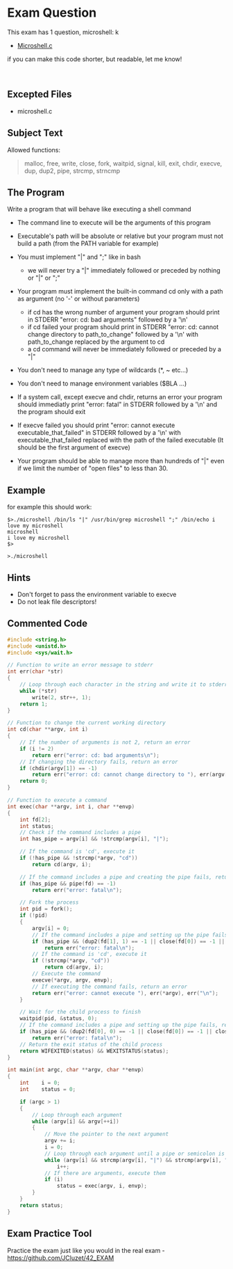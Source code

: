 # Exam Question

This exam has 1 question, microshell:
k
- [Microshell.c](https://github.com/48k483x/microshell/blob/main/microshell.c)

if you can make this code shorter, but readable, let me know!

<br>

## Excepted Files

- microshell.c

## Subject Text

Allowed functions: 

> malloc, free, write, close, fork, waitpid, signal, kill, exit, chdir, execve, dup, dup2, pipe, strcmp, strncmp


## The Program
Write a program that will behave like executing a shell command

- The command line to execute will be the arguments of this program

- Executable's path will be absolute or relative but your program must not build a path (from the PATH variable for example)

- You must implement "|" and ";" like in bash
	- we will never try a "|" immediately followed or preceded by nothing or "|" or ";"

- Your program must implement the built-in command cd only with a path as argument (no '-' or without parameters)
	- if cd has the wrong number of argument your program should print in STDERR "error: cd: bad arguments" followed by a '\n'
	- if cd failed your program should print in STDERR "error: cd: cannot change directory to path_to_change" followed by a '\n' with path_to_change replaced by the argument to cd
	- a cd command will never be immediately followed or preceded by a "|"

- You don't need to manage any type of wildcards (*, ~ etc...)

- You don't need to manage environment variables ($BLA ...)

- If a system call, except execve and chdir, returns an error your program should immediatly print "error: fatal" in STDERR followed by a '\n' and the program should exit

- If execve failed you should print "error: cannot execute executable_that_failed" in STDERR followed by a '\n' with executable_that_failed replaced with the path of the failed executable (It should be the first argument of execve)

- Your program should be able to manage more than hundreds of "|" even if we limit the number of "open files" to less than 30.

## Example

for example this should work:
```
$>./microshell /bin/ls "|" /usr/bin/grep microshell ";" /bin/echo i love my microshell
microshell
i love my microshell
$>

>./microshell 
```

## Hints
- Don't forget to pass the environment variable to execve
- Do not leak file descriptors!

## Commented Code

```c
#include <string.h>
#include <unistd.h>
#include <sys/wait.h>

// Function to write an error message to stderr
int err(char *str)
{
    // Loop through each character in the string and write it to stderr
    while (*str)
        write(2, str++, 1);
    return 1;
}

// Function to change the current working directory
int cd(char **argv, int i)
{
    // If the number of arguments is not 2, return an error
    if (i != 2)
        return err("error: cd: bad arguments\n");
    // If changing the directory fails, return an error
    if (chdir(argv[1]) == -1)
        return err("error: cd: cannot change directory to "), err(argv[1]), err("\n");
    return 0;
}

// Function to execute a command
int exec(char **argv, int i, char **envp)
{
    int fd[2];
    int status;
    // Check if the command includes a pipe
    int has_pipe = argv[i] && !strcmp(argv[i], "|");

    // If the command is 'cd', execute it
    if (!has_pipe && !strcmp(*argv, "cd"))
        return cd(argv, i);

    // If the command includes a pipe and creating the pipe fails, return an error
    if (has_pipe && pipe(fd) == -1)
        return err("error: fatal\n");

    // Fork the process
    int pid = fork();
    if (!pid)
    {
        argv[i] = 0;
        // If the command includes a pipe and setting up the pipe fails, return an error
        if (has_pipe && (dup2(fd[1], 1) == -1 || close(fd[0]) == -1 || close(fd[1]) == -1))
            return err("error: fatal\n");
        // If the command is 'cd', execute it
        if (!strcmp(*argv, "cd"))
            return cd(argv, i);
        // Execute the command
        execve(*argv, argv, envp);
        // If executing the command fails, return an error
        return err("error: cannot execute "), err(*argv), err("\n");
    }

    // Wait for the child process to finish
    waitpid(pid, &status, 0);
    // If the command includes a pipe and setting up the pipe fails, return an error
    if (has_pipe && (dup2(fd[0], 0) == -1 || close(fd[0]) == -1 || close(fd[1]) == -1))
        return err("error: fatal\n");
    // Return the exit status of the child process
    return WIFEXITED(status) && WEXITSTATUS(status);
}

int main(int argc, char **argv, char **envp)
{
    int    i = 0;
    int    status = 0;

    if (argc > 1)
    {
        // Loop through each argument
        while (argv[i] && argv[++i])
        {
            // Move the pointer to the next argument
            argv += i;
            i = 0;
            // Loop through each argument until a pipe or semicolon is found
            while (argv[i] && strcmp(argv[i], "|") && strcmp(argv[i], ";"))
                i++;
            // If there are arguments, execute them
            if (i)
                status = exec(argv, i, envp);
        }
    }
    return status;
}
```

## Exam Practice Tool

Practice the exam just like you would in the real exam - https://github.com/JCluzet/42_EXAM

